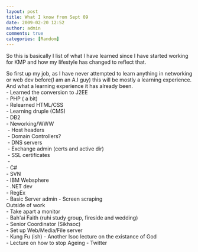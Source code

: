 ```yaml
---
layout: post
title: What I know from Sept 09
date: 2009-02-20 12:52
author: admin
comments: true
categories: [Random]
---
```

So this is basically I list of what I have learned since I have started working for KMP and how my lifestyle has changed to reflect that.
<div>So first up my job, as I have never attempted to learn anything in networking or web dev before(I am an A.I guy) this will be mostly a learning experience. And what a learning experience it has already been.</div>
<div>- Learned the conversion to J2EE</div>
<div>- PHP ( a bit)</div>
<div>- Relearned HTML/CSS</div>
<div>- Learning druple (CMS)</div>
<div>- DB2</div>
<div>- Neworking/WWW</div>
<div><span class="Apple-tab-span" style="white-space: pre;"> </span>- Host headers</div>
<div><span class="Apple-tab-span" style="white-space: pre;"> </span>- Domain Controllers?</div>
<div><span class="Apple-tab-span" style="white-space: pre;"> </span>- DNS servers</div>
<div><span class="Apple-tab-span" style="white-space: pre;"> </span>- Exchange admin (certs and active dir)</div>
<div><span class="Apple-tab-span" style="white-space: pre;"> </span>- SSL certificates</div>
<div><span class="Apple-tab-span" style="white-space: pre;"> </span>-</div>
<div>- C#</div>
<div>- SVN</div>
<div>- IBM Websphere</div>
<div>- .NET dev</div>
<div>- RegEx</div>
<div>- Basic Server admin
- Screen scraping</div>
<div>Outside of work</div>
<div>- Take apart a monitor</div>
<div>- Bah'ai Faith (ruhi study group, fireside and wedding)</div>
<div>- Senior Coordinator (Sikhsoc)</div>
<div>- Set up Web/Media/File server</div>
<div>- Kung Fu (ish)
- Another Isoc lecture on the existance of God</div>
<div>- Lecture on how to stop Ageing
- Twitter</div>
